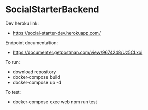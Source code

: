 # SocialStarterBackend
Dev heroku link:

- https://social-starter-dev.herokuapp.com/

Endpoint documentation:

- https://documenter.getpostman.com/view/9674248/Uz5CLxoi


To run:

- download repository
- docker-compose build
- docker-compose up -d

To test:

- docker-compose exec web npm run test
